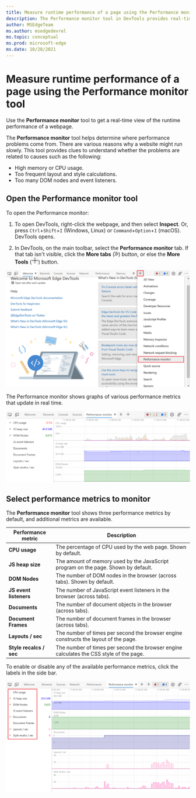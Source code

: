 ```yaml
---
title: Measure runtime performance of a page using the Performance monitor tool
description: The Performance monitor tool in DevTools provides real-time performance metrics to help investigate performance issues.
author: MSEdgeTeam
ms.author: msedgedevrel
ms.topic: conceptual
ms.prod: microsoft-edge
ms.date: 10/28/2021
---
```

# Measure runtime performance of a page using the Performance monitor tool

Use the **Performance monitor** tool to get a real-time view of the runtime performance of a webpage.

The **Performance monitor** tool helps determine where performance problems come from.  There are various reasons why a website might run slowly.  This tool provides clues to understand whether the problems are related to causes such as the following:
*  High memory or CPU usage.
*  Too frequent layout and style calculations.
*  Too many DOM nodes and event listeners.


<!-- ====================================================================== -->
## Open the Performance monitor tool

To open the Performance monitor:

1. To open DevTools, right-click the webpage, and then select **Inspect**.  Or, press `Ctrl`+`Shift`+`I` (Windows, Linux) or `Command`+`Option`+`I` (macOS).  DevTools opens.

1. In DevTools, on the main toolbar, select the **Performance monitor** tab.  If that tab isn't visible, click the **More tabs** (![More tabs icon.](../media/more-tabs-icon-light-theme.png)) button, or else the **More Tools** (![More Tools icon.](../media/more-tools-icon-light-theme.png)) button.

![The More Tools menu, showing the Performance monitor menu command.](../media/performance-monitor-tool/open-performance-monitor.png)

The Performance monitor shows graphs of various performance metrics that update in real time.

![What the Performance monitor tool looks like when it is first opened.](../media/performance-monitor-tool/performance-monitor-first-open.png)


<!-- ====================================================================== -->
## Select performance metrics to monitor

The **Performance monitor** tool shows three performance metrics by default, and additional metrics are available.

| Performance metric | Description |
|---|---|
| **CPU usage** | The percentage of CPU used by the web page.  Shown by default. |
| **JS heap size** | The amount of memory used by the JavaScript program on the page.  Shown by default. |
| **DOM Nodes** | The number of DOM nodes in the browser (across tabs).  Shown by default. |
| **JS event listeners** | The number of JavaScript event listeners in the browser (across tabs). |
| **Documents** | The number of document objects in the browser (across tabs). |
| **Document Frames** | The number of document frames in the browser (across tabs). |
| **Layouts / sec** | The number of times per second the browser engine constructs the layout of the page. |
| **Style recalcs / sec** | The number of times per second the browser engine calculates the CSS style of the page. |

To enable or disable any of the available performance metrics, click the labels in the side bar.

![The Performance monitor sidebar, showing various metrics that can be toggled.](../media/performance-monitor-tool/performance-monitor-metrics.png)

